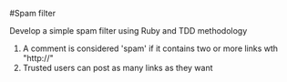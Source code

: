 #Spam filter

Develop a simple spam filter using Ruby and TDD methodology

1. A comment is considered 'spam' if it contains two or more links wth "http://"
2. Trusted users can post as many links as they want
